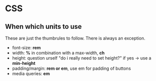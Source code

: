 # CSS

## When which units to use

These are just the thumbrules to follow. There is always an exception.

- font-size: **rem**
- width: **%** in combination with a max-width, **ch**
- height: question urself "do i really need to set height?" if yes -> use a **min-height**
- padding/margin: **rem or em**, use em for padding of buttons
- media queries: **em**

##
